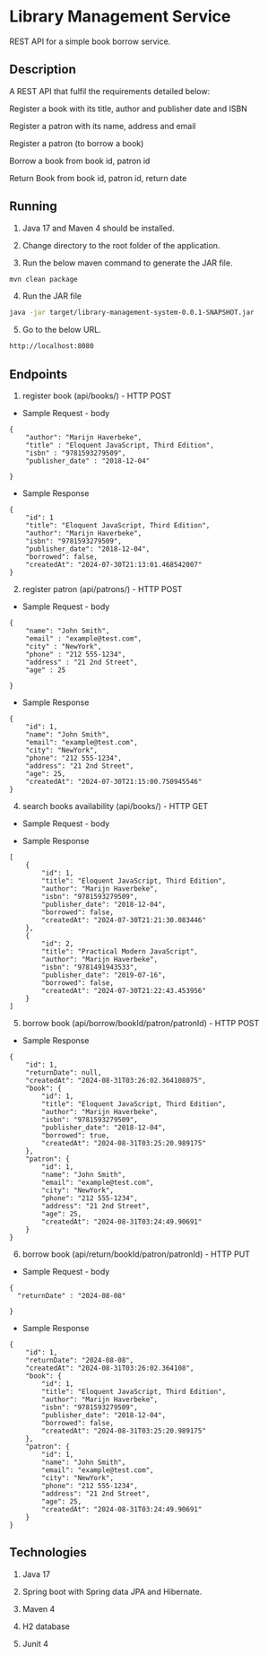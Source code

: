 # Library Management Service

REST API for a simple book borrow service.

## Description

A REST API that fulfil the requirements detailed below:

Register a book with its title, author and publisher date and ISBN

Register a patron with its name, address and email

Register a patron (to borrow a book)

Borrow a book from book id, patron id

Return Book from book id, patron id, return date

## Running

1. Java 17 and Maven 4 should be installed.

2. Change directory to the root folder of the application.

3. Run the below maven command to generate the JAR file.

```bash
mvn clean package
```

4. Run the JAR file

```bash
java -jar target/library-management-system-0.0.1-SNAPSHOT.jar
```

5. Go to the below URL.

```bash
http://localhost:8080
```

## Endpoints

1. register book (api/books/) - HTTP POST

- Sample Request - body

```
{
    "author": "Marijn Haverbeke",
    "title" : "Eloquent JavaScript, Third Edition",
    "isbn" : "9781593279509",
    "publisher_date" : "2018-12-04"

}
```

- Sample Response

```
{
    "id": 1
    "title": "Eloquent JavaScript, Third Edition",
    "author": "Marijn Haverbeke",
    "isbn": "9781593279509",
    "publisher_date": "2018-12-04",
    "borrowed": false,
    "createdAt": "2024-07-30T21:13:01.468542007"
}
```

2. register patron (api/patrons/) - HTTP POST

- Sample Request - body

```
{
    "name": "John Smith",
    "email" : "example@test.com",
    "city" : "NewYork",
    "phone" : "212 555-1234",
    "address" : "21 2nd Street",
    "age" : 25

}
```

- Sample Response

```
{
    "id": 1,
    "name": "John Smith",
    "email": "example@test.com",
    "city": "NewYork",
    "phone": "212 555-1234",
    "address": "21 2nd Street",
    "age": 25,
    "createdAt": "2024-07-30T21:15:00.750945546"
}
```

4. search books availability (api/books/) - HTTP GET

- Sample Request - body

- Sample Response

```
[
    {
        "id": 1,
        "title": "Eloquent JavaScript, Third Edition",
        "author": "Marijn Haverbeke",
        "isbn": "9781593279509",
        "publisher_date": "2018-12-04",
        "borrowed": false,
        "createdAt": "2024-07-30T21:21:30.083446"
    },
    {
        "id": 2,
        "title": "Practical Modern JavaScript",
        "author": "Marijn Haverbeke",
        "isbn": "9781491943533",
        "publisher_date": "2019-07-16",
        "borrowed": false,
        "createdAt": "2024-07-30T21:22:43.453956"
    }
]
```

5. borrow book (api/borrow/bookId/patron/patronId) - HTTP POST

- Sample Response

```
{
    "id": 1,
    "returnDate": null,
    "createdAt": "2024-08-31T03:26:02.364108075",
    "book": {
        "id": 1,
        "title": "Eloquent JavaScript, Third Edition",
        "author": "Marijn Haverbeke",
        "isbn": "9781593279509",
        "publisher_date": "2018-12-04",
        "borrowed": true,
        "createdAt": "2024-08-31T03:25:20.989175"
    },
    "patron": {
        "id": 1,
        "name": "John Smith",
        "email": "example@test.com",
        "city": "NewYork",
        "phone": "212 555-1234",
        "address": "21 2nd Street",
        "age": 25,
        "createdAt": "2024-08-31T03:24:49.90691"
    }
}
```

6. borrow book (api/return/bookId/patron/patronId) - HTTP PUT

- Sample Request - body

```
{
  "returnDate" : "2024-08-08"
 
}
```

- Sample Response

```
{
    "id": 1,
    "returnDate": "2024-08-08",
    "createdAt": "2024-08-31T03:26:02.364108",
    "book": {
        "id": 1,
        "title": "Eloquent JavaScript, Third Edition",
        "author": "Marijn Haverbeke",
        "isbn": "9781593279509",
        "publisher_date": "2018-12-04",
        "borrowed": false,
        "createdAt": "2024-08-31T03:25:20.989175"
    },
    "patron": {
        "id": 1,
        "name": "John Smith",
        "email": "example@test.com",
        "city": "NewYork",
        "phone": "212 555-1234",
        "address": "21 2nd Street",
        "age": 25,
        "createdAt": "2024-08-31T03:24:49.90691"
    }
}
```

## Technologies

1. Java 17

2. Spring boot with Spring data JPA and Hibernate.

3. Maven 4

4. H2 database

5. Junit 4

